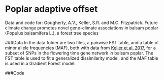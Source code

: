 Poplar adaptive offset
================

Data and code for: Gougherty, A.V., Keller, S.R. and M.C. Fitzpatrick.
Future climate change promotes novel gene-climate associations in balsam
poplar (Populus balsamifera L.), a forest tree species

\#\#\#Data In the data folder are two files, a pairwise FST table, and a
table of minor allele frequencies (MAF), both with data from [Keller et
al. 2017](https://academic.oup.com/jhered/article/109/1/47/4605251), for
a subset of SNPs in the flowering time gene network in balsam poplar.
The FST table is used to fit a generalized dissimilarity model, and the
MAF table is used in a Gradient Forest model.

\#\#\#Code
